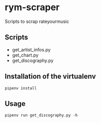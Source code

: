 # rym-scraper

Scripts to scrap rateyourmusic

## Scripts

- get_artist_infos.py
- get_chart.py
- get_discography.py

## Installation of the virtualenv

```
pipenv install
```

## Usage

```
pipenv run get_discography.py -h
```

